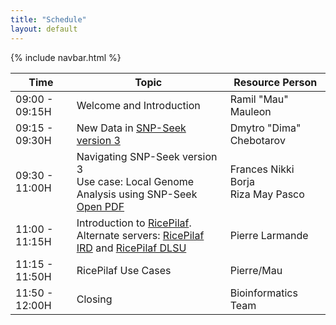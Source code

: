 ```yaml
---
title: "Schedule"
layout: default
---
```


{% include navbar.html %}

| Time          | Topic                                                                 | Resource Person   |
|---------------|----------------------------------------------------------------------|------------------|
| 09:00 - 09:15H | Welcome and Introduction | Ramil "Mau" Mauleon |
| 09:15 - 09:30H | New Data in <a href="https://snpseek.irri.org/" target="_blank">SNP-Seek version 3</a> | Dmytro "Dima" Chebotarov |
| 09:30 - 11:00H | Navigating SNP-Seek version 3 <br> Use case: Local Genome Analysis using SNP-Seek <a href="{{ site.baseurl }}/docs/UseCase_RiceSNPSeekv3.pdf" target="_blank" rel="noopener">Open PDF</a>| Frances Nikki Borja <br> Riza May Pasco |
| 11:00 - 11:15H | Introduction to <a href="https://ricepilaf.irri.org/" target="_blank">RicePilaf</a>. <br> Alternate servers: <a href="https://ricepilaf.ird.fr/" target="_blank">RicePilaf IRD</a> and <a href="https://ricepilaf.bioinfodlsu.com/" target="_blank">RicePilaf DLSU</a> | Pierre Larmande |
| 11:15 - 11:50H | RicePilaf Use Cases | Pierre/Mau|
| 11:50 - 12:00H | Closing | Bioinformatics Team |
